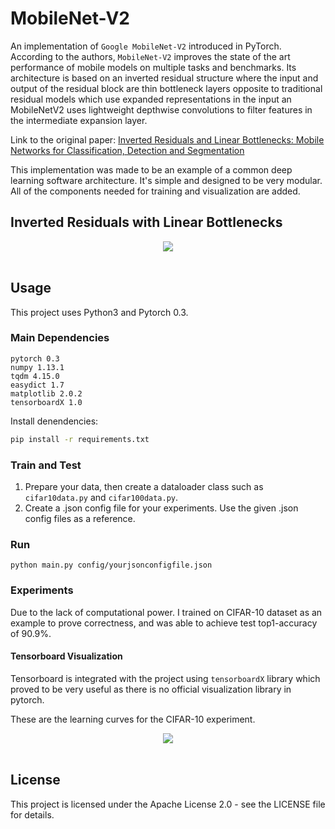 # MobileNet-V2
An implementation of `Google MobileNet-V2` introduced in PyTorch. According to the authors, `MobileNet-V2` improves the state of the art performance of mobile models on multiple tasks and benchmarks. Its architecture is based on an inverted residual structure where the input and output of the residual block are thin bottleneck layers opposite to traditional residual models which use expanded representations in the input an MobileNetV2 uses lightweight depthwise convolutions to filter features in the intermediate expansion layer.

Link to the original paper: [Inverted Residuals and Linear Bottlenecks: Mobile Networks for Classification, Detection and Segmentation](https://arxiv.org/abs/1801.04381)

This implementation was made to be an example of a common deep learning software architecture. It's simple and designed to be very modular. All of the components needed for training and visualization are added.

## Inverted Residuals with Linear Bottlenecks
<div align="center">
<img src="https://github.com/MG2033/MobileNet-V2/blob/master/figures/irc.png"><br><br>
</div>

## Usage
This project uses Python3 and Pytorch 0.3.

### Main Dependencies
 ```
 pytorch 0.3
 numpy 1.13.1
 tqdm 4.15.0
 easydict 1.7
 matplotlib 2.0.2
 tensorboardX 1.0
 ```

Install denendencies:
```bash
pip install -r requirements.txt
```

### Train and Test
1. Prepare your data, then create a dataloader class such as `cifar10data.py` and `cifar100data.py`.
2. Create a .json config file for your experiments. Use the given .json config files as a reference.

### Run
```
python main.py config/yourjsonconfigfile.json
```

### Experiments
Due to the lack of computational power. I trained on CIFAR-10 dataset as an example to prove correctness, and was able to achieve test top1-accuracy of 90.9%.


#### Tensorboard Visualization
Tensorboard is integrated with the project using `tensorboardX` library which proved to be very useful as there is no official visualization library in pytorch.

These are the learning curves for the CIFAR-10 experiment.

<div align="center">
<img src="https://github.com/MG2033/MobileNet-V2/blob/master/figures/tb.png"><br><br>
</div>

## License
This project is licensed under the Apache License 2.0 - see the LICENSE file for details.

